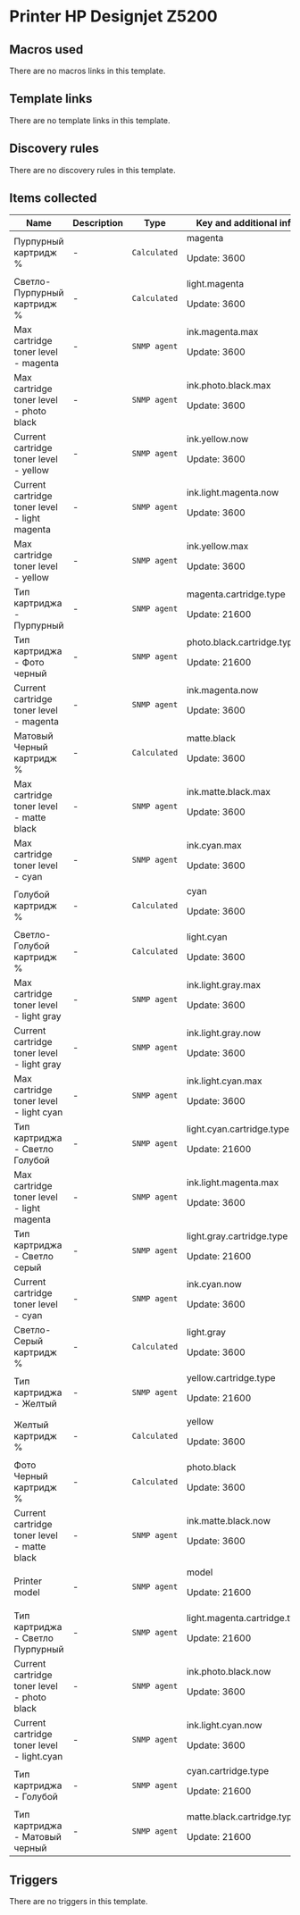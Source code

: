 # Printer HP Designjet Z5200

## Macros used

There are no macros links in this template.

## Template links

There are no template links in this template.

## Discovery rules

There are no discovery rules in this template.

## Items collected

|Name|Description|Type|Key and additional info|
|----|-----------|----|----|
|Пурпурный картридж %|<p>-</p>|`Calculated`|magenta<p>Update: 3600</p>|
|Светло-Пурпурный картридж %|<p>-</p>|`Calculated`|light.magenta<p>Update: 3600</p>|
|Max cartridge toner level - magenta|<p>-</p>|`SNMP agent`|ink.magenta.max<p>Update: 3600</p>|
|Max cartridge toner level - photo black|<p>-</p>|`SNMP agent`|ink.photo.black.max<p>Update: 3600</p>|
|Current cartridge toner level - yellow|<p>-</p>|`SNMP agent`|ink.yellow.now<p>Update: 3600</p>|
|Current cartridge toner level - light magenta|<p>-</p>|`SNMP agent`|ink.light.magenta.now<p>Update: 3600</p>|
|Max cartridge toner level - yellow|<p>-</p>|`SNMP agent`|ink.yellow.max<p>Update: 3600</p>|
|Тип картриджа - Пурпурный|<p>-</p>|`SNMP agent`|magenta.cartridge.type<p>Update: 21600</p>|
|Тип картриджа - Фото черный|<p>-</p>|`SNMP agent`|photo.black.cartridge.type<p>Update: 21600</p>|
|Current cartridge toner level - magenta|<p>-</p>|`SNMP agent`|ink.magenta.now<p>Update: 3600</p>|
|Матовый Черный картридж %|<p>-</p>|`Calculated`|matte.black<p>Update: 3600</p>|
|Max cartridge toner level - matte black|<p>-</p>|`SNMP agent`|ink.matte.black.max<p>Update: 3600</p>|
|Max cartridge toner level - cyan|<p>-</p>|`SNMP agent`|ink.cyan.max<p>Update: 3600</p>|
|Голубой картридж %|<p>-</p>|`Calculated`|cyan<p>Update: 3600</p>|
|Светло-Голубой картридж %|<p>-</p>|`Calculated`|light.cyan<p>Update: 3600</p>|
|Max cartridge toner level - light gray|<p>-</p>|`SNMP agent`|ink.light.gray.max<p>Update: 3600</p>|
|Current cartridge toner level - light gray|<p>-</p>|`SNMP agent`|ink.light.gray.now<p>Update: 3600</p>|
|Max cartridge toner level - light cyan|<p>-</p>|`SNMP agent`|ink.light.cyan.max<p>Update: 3600</p>|
|Тип картриджа - Светло Голубой|<p>-</p>|`SNMP agent`|light.cyan.cartridge.type<p>Update: 21600</p>|
|Max cartridge toner level - light magenta|<p>-</p>|`SNMP agent`|ink.light.magenta.max<p>Update: 3600</p>|
|Тип картриджа - Светло серый|<p>-</p>|`SNMP agent`|light.gray.cartridge.type<p>Update: 21600</p>|
|Current cartridge toner level - cyan|<p>-</p>|`SNMP agent`|ink.cyan.now<p>Update: 3600</p>|
|Светло-Серый картридж %|<p>-</p>|`Calculated`|light.gray<p>Update: 3600</p>|
|Тип картриджа - Желтый|<p>-</p>|`SNMP agent`|yellow.cartridge.type<p>Update: 21600</p>|
|Желтый картридж %|<p>-</p>|`Calculated`|yellow<p>Update: 3600</p>|
|Фото Черный картридж %|<p>-</p>|`Calculated`|photo.black<p>Update: 3600</p>|
|Current cartridge toner level - matte black|<p>-</p>|`SNMP agent`|ink.matte.black.now<p>Update: 3600</p>|
|Printer model|<p>-</p>|`SNMP agent`|model<p>Update: 21600</p>|
|Тип картриджа - Светло Пурпурный|<p>-</p>|`SNMP agent`|light.magenta.cartridge.type<p>Update: 21600</p>|
|Current cartridge toner level - photo black|<p>-</p>|`SNMP agent`|ink.photo.black.now<p>Update: 3600</p>|
|Current cartridge toner level - light.cyan|<p>-</p>|`SNMP agent`|ink.light.cyan.now<p>Update: 3600</p>|
|Тип картриджа - Голубой|<p>-</p>|`SNMP agent`|cyan.cartridge.type<p>Update: 21600</p>|
|Тип картриджа - Матовый черный|<p>-</p>|`SNMP agent`|matte.black.cartridge.type<p>Update: 21600</p>|
## Triggers

There are no triggers in this template.

